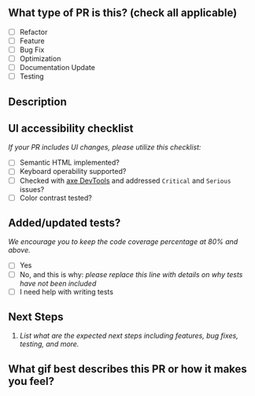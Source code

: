 ## What type of PR is this? (check all applicable)

- [ ] Refactor
- [ ] Feature
- [ ] Bug Fix
- [ ] Optimization
- [ ] Documentation Update
- [ ] Testing

## Description

## UI accessibility checklist
_If your PR includes UI changes, please utilize this checklist:_
- [ ] Semantic HTML implemented?
- [ ] Keyboard operability supported?
- [ ] Checked with [axe DevTools](https://www.deque.com/axe/) and addressed `Critical` and `Serious` issues?
- [ ] Color contrast tested?

## Added/updated tests?
_We encourage you to keep the code coverage percentage at 80% and above._

- [ ] Yes
- [ ] No, and this is why: _please replace this line with details on why tests have not been included_
- [ ] I need help with writing tests

## Next Steps

1. _List what are the expected next steps including features, bug fixes, testing, and more._

## What gif best describes this PR or how it makes you feel?
